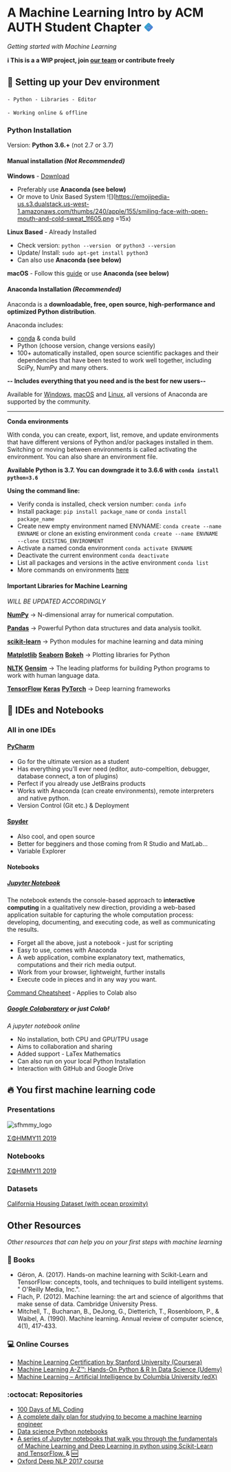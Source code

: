 # A Machine Learning Intro by ACM AUTH Student Chapter <img src="https://raw.githubusercontent.com/acmauth/wiki/master/Logo.png" alt="sfhmmy_logo" width="20"/>

_Getting started with Machine Learning_

**:information_source: This is a a WIP project, join [our team](http://acmw.web.auth.gr) or contribute freely**

## :memo: Setting up your Dev environment ##
`- Python - Libraries - Editor`

`- Working online & offline`

### Python Installation ###

Version: **Python 3.6.+** (not 2.7 or 3.7)

#### Manual installation _(Not Recommended)_ #### 

**Windows** - [Download](https://www.python.org/downloads/windows/)
- Preferably use **Anaconda (see below)**
- Or move to Unix Based System ![](https://emojipedia-us.s3.dualstack.us-west-1.amazonaws.com/thumbs/240/apple/155/smiling-face-with-open-mouth-and-cold-sweat_1f605.png =15x)

**Linux Based** -  Already Installed
- Check version: `python --version `  or  `python3 --version`
- Update/ Install: `sudo apt-get install python3`
- Can also use **Anaconda (see below)**

**macOS** - Follow this [guide](https://docs.python-guide.org/starting/install3/osx/) or use **Anaconda (see below)**


#### Anaconda Installation **_(Recommended)_**

Anaconda is a **downloadable, free, open source, high-performance and optimized Python distribution**.

Anaconda includes: 
- [conda](https://conda.io/projects/conda/en/latest/index.html) & conda build
- Python (choose version, change versions easily)
- 100+ automatically installed, open source scientific packages and their dependencies that have been tested to work well together, including SciPy, NumPy and many others. 

**-- Includes everything that you need and is the best for new users--**

Available for [Windows](https://www.anaconda.com/distribution/#windows), [macOS](https://www.anaconda.com/distribution/#macos) and [Linux](https://www.anaconda.com/distribution/#linux), all versions of Anaconda are supported by the community.



---



**Conda environments**

With conda, you can create, export, list, remove, and update environments that have different versions of Python and/or packages installed in them. Switching or moving between environments is called activating the environment. You can also share an environment file.

**Available Python is 3.7. You can downgrade it to 3.6.6 with `conda install python=3.6`**


**Using the command line:**

- Verify conda is installed, check version number: `conda info`
- Install package: `pip install package_name` or `conda install package_name`
- Create new empty environment named ENVNAME: `conda create --name ENVNAME` or clone an existing environment `conda create --name ENVNAME --clone EXISTING_ENVIRONMENT`
- Activate a named conda environment `conda activate ENVNAME`
- Deactivate the current environment `conda deactivate`
- List all packages and versions in the active environment `conda list`
- More commands on environments [here](https://conda.io/projects/conda/en/latest/user-guide/tasks/manage-environments.html)


#### Important Libraries for Machine Learning ####
_WILL BE UPDATED ACCORDINGLY_


**[NumPy](http://www.numpy.org/)** -> N-dimensional array for numerical computation.

**[Pandas](http://pandas.pydata.org/)** -> Powerful Python data structures and data analysis toolkit.

**[scikit-learn](https://scikit-learn.org/stable/)** -> Python modules for machine learning and data mining

**[Matplotlib](https://matplotlib.org/)** **[Seaborn](https://seaborn.pydata.org/)** **[Bokeh](https://bokeh.pydata.org/en/latest/)** -> Plotting libraries for Python

**[NLTK](https://www.nltk.org/)** **[Gensim](https://radimrehurek.com/gensim/)**  -> The leading platforms for building Python programs to work with human language data.

**[TensorFlow](https://www.tensorflow.org/)** **[Keras](https://keras.io/)** **[PyTorch](https://pytorch.org/)** -> Deep learning frameworks


##  :doughnut: IDEs and Notebooks ##

### All in one IDEs ###


#### [PyCharm](https://www.jetbrains.com/pycharm/) ####

*  Go for the ultimate version as a student  
*  Has everything you'll ever need (editor, auto-compeltion, debugger, database connect, a ton of plugins)
* Perfect if you already use JetBrains products
* Works with Anaconda (can create environments), remote interpreters and native python.
* Version Control (Git etc.) & Deployment

#### [Spyder](https://www.spyder-ide.org/) #### 
* Also cool, and open source
* Better for begginers and those coming from R Studio and MatLab...
* Variable Explorer

#### Notebooks ####

##### [Jupyter Notebook](https://jupyter.org/) #####

The notebook extends the console-based approach to **interactive computing** in a qualitatively new direction, providing a web-based application suitable for capturing the whole computation process: developing, documenting, and executing code, as well as communicating the results. 

* Forget all the above, just a notebook - just for scripting
* Easy to use, comes with Anaconda
* A web application,  combine explanatory text, mathematics, computations and their rich media output.
* Work from your browser, lightweight, further installs
* Execute code in pieces and in any way you want.

[Command Cheatsheet](https://s3.amazonaws.com/assets.datacamp.com/blog_assets/Jupyter_Notebook_Cheat_Sheet.pdf) - Applies to Colab also

##### [Google Colaboratory](https://colab.research.google.com/) or just Colab! #####

*A jupyter notebook online* 

* No installation, both CPU and GPU/TPU usage
* Aims to collaboration and sharing 
* Added support - LaTex Mathematics
* Can also run on your local Python Installation
* Interaction with GitHub and Google Drive


##  :fire: You first machine learning code ##

### Presentations ###

<img src="https://scontent.fath4-2.fna.fbcdn.net/v/t1.0-9/41466094_2133085533624950_2793870230273654784_n.png?_nc_cat=107&_nc_ht=scontent.fath4-2.fna&oh=fa9b3a22401b3fefed1e438bd9d13707&oe=5D2BE64B" alt="sfhmmy_logo" width="200"/>


[ΣΦΗΜΜΥ11 2019](https://github.com/acmauth/mlintro/blob/master/Machine%20Learning%20Intro.pdf)


### Notebooks ###

[ΣΦΗΜΜΥ11 2019](https://github.com/acmauth/mlintro/blob/master/Machine_Learning_Intro.ipynb)

### Datasets ###

[California Housing Dataset (with ocean proximity)](https://github.com/acmauth/mlintro/blob/master/housing.csv)

## Other Resources ##

_Other resources that can help you on your first steps with machine learning_

### :book: Books ###

- Géron, A. (2017). Hands-on machine learning with Scikit-Learn and TensorFlow: concepts, tools, and techniques to build intelligent systems. " O'Reilly Media, Inc.".
- Flach, P. (2012). Machine learning: the art and science of algorithms that make sense of data. Cambridge University Press.
- Mitchell, T., Buchanan, B., DeJong, G., Dietterich, T., Rosenbloom, P., & Waibel, A. (1990). Machine learning. Annual review of computer science, 4(1), 417-433.

###  :computer: Online Courses ###

- [Machine Learning Certification by Stanford University (Coursera)](https://www.coursera.org/learn/machine-learning/)
- [Machine Learning A-Z™: Hands-On Python & R In Data Science (Udemy) ](https://www.udemy.com/machinelearning/)
- [Machine Learning – Artificial Intelligence by Columbia University (edX)](https://www.edx.org/micromasters/columbiax-artificial-intelligence)

###  :octocat: Repositories ###

- [100 Days of ML Coding ](https://github.com/Avik-Jain/100-Days-Of-ML-Code)
- [A complete daily plan for studying to become a machine learning engineer](https://github.com/ZuzooVn/machine-learning-for-software-engineers)
- [Data science Python notebooks](https://github.com/donnemartin/data-science-ipython-notebooks)
- [A series of Jupyter notebooks that walk you through the fundamentals of Machine Learning and Deep Learning in python using Scikit-Learn and TensorFlow. ](https://github.com/ageron/handson-ml) & [:new:](https://github.com/ageron/handson-ml2)
- [Oxford Deep NLP 2017 course ](https://github.com/oxford-cs-deepnlp-2017/lectures)